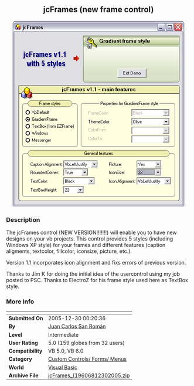 ﻿<div align="center">

## jcFrames \(new frame control\)

<img src="PIC20051230928416983.gif">
</div>

### Description

The jcFrames control (NEW VERSION!!!!!!!) will enable you to have new designs on your vb projects. This control provides 5 styles (including Windows XP style) for your frames and different features (caption aligments, textcolor, fillcolor, iconsize, picture, etc.).

Version 1.1 incorporates icon alignment and fixs errors of previous version.

Thanks to Jim K for doing the initial idea of the usercontrol using my job posted to PSC. Thanks to ElectroZ for his frame style used here as TextBox style.
 
### More Info
 


<span>             |<span>
---                |---
**Submitted On**   |2005-12-30 00:20:36
**By**             |[Juan Carlos San Román](https://github.com/Planet-Source-Code/PSCIndex/blob/master/ByAuthor/juan-carlos-san-rom-n.md)
**Level**          |Intermediate
**User Rating**    |5.0 (159 globes from 32 users)
**Compatibility**  |VB 5\.0, VB 6\.0
**Category**       |[Custom Controls/ Forms/  Menus](https://github.com/Planet-Source-Code/PSCIndex/blob/master/ByCategory/custom-controls-forms-menus__1-4.md)
**World**          |[Visual Basic](https://github.com/Planet-Source-Code/PSCIndex/blob/master/ByWorld/visual-basic.md)
**Archive File**   |[jcFrames\_\(19606812302005\.zip](https://github.com/Planet-Source-Code/juan-carlos-san-rom-n-jcframes-new-frame-control__1-63827/archive/master.zip)








